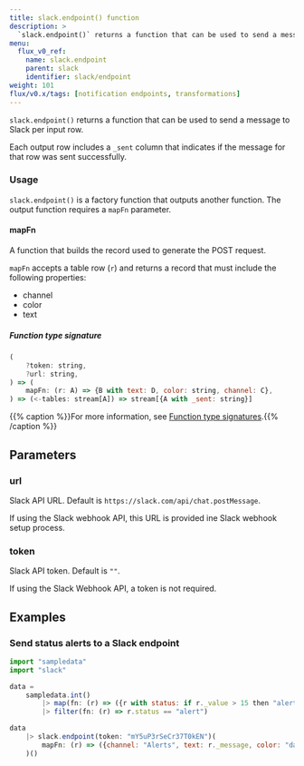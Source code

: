 ```yaml
---
title: slack.endpoint() function
description: >
  `slack.endpoint()` returns a function that can be used to send a message to Slack per input row.
menu:
  flux_v0_ref:
    name: slack.endpoint
    parent: slack
    identifier: slack/endpoint
weight: 101
flux/v0.x/tags: [notification endpoints, transformations]
---
```


<!------------------------------------------------------------------------------

IMPORTANT: This page was generated from comments in the Flux source code. Any
edits made directly to this page will be overwritten the next time the
documentation is generated. 

To make updates to this documentation, update the function comments above the
function definition in the Flux source code:

https://github.com/influxdata/flux/blob/master/stdlib/slack/slack.flux#L152-L173

Contributing to Flux: https://github.com/influxdata/flux#contributing
Fluxdoc syntax: https://github.com/influxdata/flux/blob/master/docs/fluxdoc.md

------------------------------------------------------------------------------->

`slack.endpoint()` returns a function that can be used to send a message to Slack per input row.

Each output row includes a `_sent` column that indicates if the message for
that row was sent successfully.

### Usage
`slack.endpoint()` is a factory function that outputs another function.
The output function requires a `mapFn` parameter.

#### mapFn
A function that builds the record used to generate the POST request.

`mapFn` accepts a table row (`r`) and returns a record that must include the
following properties:

- channel
- color
- text

##### Function type signature

```js
(
    ?token: string,
    ?url: string,
) => (
    mapFn: (r: A) => {B with text: D, color: string, channel: C},
) => (<-tables: stream[A]) => stream[{A with _sent: string}]
```

{{% caption %}}For more information, see [Function type signatures](/flux/v0/function-type-signatures/).{{% /caption %}}

## Parameters

### url

Slack API URL. Default is  `https://slack.com/api/chat.postMessage`.

If using the Slack webhook API, this URL is provided ine Slack webhook setup process.

### token

Slack API token. Default is `""`.

If using the Slack Webhook API, a token is not required.


## Examples

### Send status alerts to a Slack endpoint

```js
import "sampledata"
import "slack"

data =
    sampledata.int()
        |> map(fn: (r) => ({r with status: if r._value > 15 then "alert" else "ok"}))
        |> filter(fn: (r) => r.status == "alert")

data
    |> slack.endpoint(token: "mY5uP3rSeCr37T0kEN")(
        mapFn: (r) => ({channel: "Alerts", text: r._message, color: "danger"}),
    )()

```

